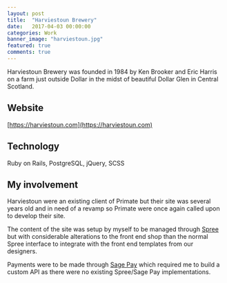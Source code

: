 ```yaml
---
layout: post
title:  "Harviestoun Brewery"
date:   2017-04-03 00:00:00
categories: Work
banner_image: "harviestoun.jpg"
featured: true
comments: true
---
```


Harviestoun Brewery was founded in 1984 by Ken Brooker and Eric Harris on a farm just outside Dollar in the midst of beautiful Dollar Glen in Central Scotland.

<!--more-->

## Website

[https://harviestoun.com](https://harviestoun.com)

## Technology

Ruby on Rails, PostgreSQL, jQuery, SCSS

## My involvement

Harviestoun were an existing client of Primate but their site was several years old and in need of a revamp so Primate were once again called upon to develop their site.

The content of the site was setup by myself to be managed through [Spree](https://spreecommerce.org/) but with considerable alterations to the front end shop than the normal Spree interface to integrate with the front end templates from our designers.

Payments were to be made through [Sage Pay](https://www.sagepay.co.uk/) which required me to build a custom API as there were no existing Spree/Sage Pay implementations.
